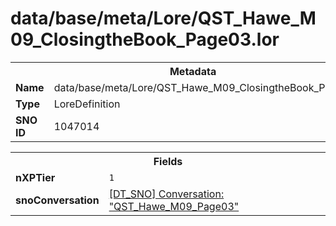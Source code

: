 <h1>data/base/meta/Lore/QST_Hawe_M09_ClosingtheBook_Page03.lor</h1><table><tr><th colspan="100%">Metadata</th></tr><tr><td><b>Name</b></td><td>data/base/meta/Lore/QST_Hawe_M09_ClosingtheBook_Page03.lor</td></tr><tr><td><b>Type</b></td><td>LoreDefinition</td></tr><tr><td><b>SNO ID</b></td><td>1047014</td></tr></table>

<table><tr><th colspan="100%">Fields</th></tr><tr><td><b>nXPTier</b></td><td><code>1</code></td></tr><tr><td><b>snoConversation</b></td><td><a href="..\Conversation\QST_Hawe_M09_Page03.cnv">[DT_SNO] Conversation: "QST_Hawe_M09_Page03"</a></td></tr></table>

